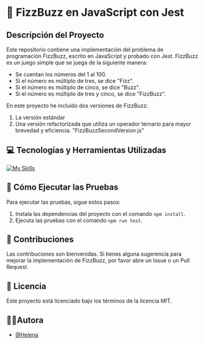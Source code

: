 # 🚀 FizzBuzz en JavaScript con Jest

## Descripción del Proyecto

Este repositorio contiene una implementación del problema de programación FizzBuzz, escrito en JavaScript y probado con Jest. FizzBuzz es un juego simple que se juega de la siguiente manera:

- Se cuentan los números del 1 al 100.
- Si el número es múltiplo de tres, se dice "Fizz".
- Si el número es múltiplo de cinco, se dice "Buzz".
- Si el número es múltiplo de tres y cinco, se dice "FizzBuzz".

En este proyecto he incluido dos versiones de FizzBuzz:
1. La versión estándar
2. Una versión refactorizada que utiliza un operador ternario para mayor brevedad y eficiencia. "FizzBuzzSecondVersion.js"

## 💻 Tecnologías y Herramientas Utilizadas

[![My Skills](https://skillicons.dev/icons?i=js,jest,github,vscode)](https://skillicons.dev)

## 🧪 Cómo Ejecutar las Pruebas

Para ejecutar las pruebas, sigue estos pasos:

1. Instala las dependencias del proyecto con el comando `npm install`.
2. Ejecuta las pruebas con el comando `npm run test`.

## 🤝 Contribuciones

Las contribuciones son bienvenidas. Si tienes alguna sugerencia para mejorar la implementación de FizzBuzz, por favor abre un Issue o un Pull Request.

## 📜 Licencia

Este proyecto está licenciado bajo los términos de la licencia MIT.

##  👩‍💻Autora
- [@Helena](https://github.com/HelenaDR84)
